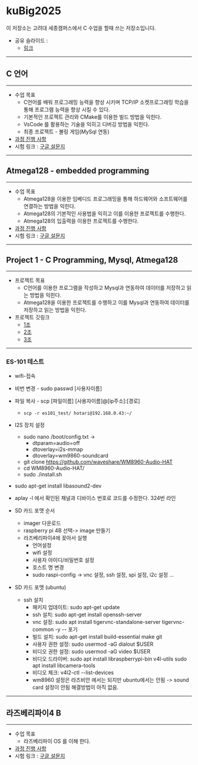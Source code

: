 # kuBig2025

이 저장소는 고려대 세종캠퍼스에서 C 수업을 할때 쓰는 저장소입니다.

- 공유 슬라이드 :
  - [링크](https://docs.google.com/presentation/d/1hUhaFz0kHQDm4hWiixyNaFHurTdKVZKouBQJ8HChjd0/edit#slide=id.p)

---

## C 언어

---

- 수업 목표
  - C언어를 배워 프로그래밍 능력을 향상 시키며 TCP/IP 소켓프로그래밍 학습을 통해 프로그램 능력을 향상 시킬 수 있다.
  - 기본적인 프로젝트 관리와 CMake를 이용한 빌드 방법을 익힌다.
  - VsCode 를 활용하는 기술을 익히고 디버깅 방법을 익힌다.
  - 최종 프로젝트 - 볼링 게임(MySql 연동)
- [과정 진행 사항](doc/c_programming.md)
- 시험 링크 : [구글 설문지](https://forms.gle/xcMTavAxecmgJHL98)

---

## Atmega128 - embedded programming

---

- 수업 목표
  - Atmega128을 이용한 임베디드 프로그래밍을 통해 하드웨어와 소프트웨어를 연결하는 방법을 익힌다.
  - Atmega128의 기본적인 사용법을 익히고 이를 이용한 프로젝트를 수행한다.
  - Atmega128의 입출력을 이용한 프로젝트를 수행한다.
- [과정 진행 사항](doc/atmega128.md)
- 시험 링크 : [구글 설문지]()

---

## Project 1 - C Programming, Mysql, Atmega128

---

- 프로젝트 목표
  - C언어를 이용한 프로그램을 작성하고 Mysql과 연동하여 데이터를 저장하고 읽는 방법을 익힌다.
  - Atmega128을 이용한 프로젝트를 수행하고 이를 Mysql과 연동하여 데이터를 저장하고 읽는 방법을 익힌다.
- 프로젝트 깃링크
  - [1조](https://github.com/example/group1)
  - [2조](https://github.com/example/group2)
  - [3조](https://github.com/example/group3)

---

### ES-101 테스트

- wifi-접속
- 비번 변경 - sudo passwd [사용자이름]
- 파일 복사 - scp [파일이름] [사용자이름]@[ip주소]:[경로]
  - `scp -r es101_test/ hotari@192.168.0.43:~/`
- I2S 장치 설정
  - sudo nano /boot/config.txt ->
    - dtparam=audio=off
    - dtoverlay=i2s-mmap
    - dtoverlay=wm9860-soundcard
  - git clone https://github.com/waveshare/WM8960-Audio-HAT
  - cd WM8960-Audio-HAT/
  - sudo ./install.sh
- sudo apt-get install libasound2-dev
- aplay -l 에서 확인된 채널과 디바이스 번호로 코드를 수정한다. 324번 라인

- SD 카드 포맷 순서
  - imager 다운로드
  - raspberry pi 4B 선택-> image 만들기
  - 라즈베리파이4에 꽂아서 실행
    - 언어설정
    - wifi 설정
    - 사용자 아이디/비밀번호 설정
    - 호스트 명 변경
    - sudo raspi-config -> vnc 설정, ssh 설정, spi 설정, i2c 설정 ...

- SD 카드 포맷 (ubuntu)
  - ssh 설치
    - 패키지 업데이트: sudo apt-get update
    - ssh 설치: sudo apt-get install openssh-server
    - vnc 설정: sudo apt install tigervnc-standalone-server tigervnc-common -y -- 포기
    - 빌드 설치: sudo apt-get install build-essential make git
    - 사용자 권한 설정: sudo usermod -aG dialout $USER
    - 비디오 권한 설정: sudo usermod -aG video $USER
    - 비디오 드라이버: sudo apt install libraspberrypi-bin v4l-utils sudo apt install libcamera-tools
    - 비디오 체크: v4l2-ctl --list-devices
    - wm8960 설정은 라즈비안 에서는 되지만 ubuntu에서는 안됨 -> sound card 설정이 안됨 해결방법이 아직 없음.

---

## 라즈베리파이4 B

---

- 수업 목표
  - 라즈베리파이 OS 를 이해 한다.
- [과정 진행 사항](doc/raspberry_pi.md)
- 시험 링크 : [구글 설문지]()